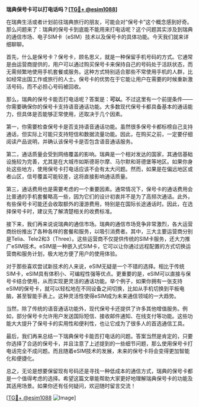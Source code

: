**瑞典保号卡可以打电话吗？[[TG💪+ @esim1088](https://t.me/s/esim1088)]**

在瑞典生活或者计划前往瑞典旅行的朋友，可能会对“保号卡”这个概念感到好奇。那么问题来了：瑞典的保号卡到底能不能用来打电话呢？这个问题其实涉及到瑞典的通信市场、电子SIM卡（eSIM）技术以及保号卡的具体功能。今天我们就来详细聊聊。

首先，什么是保号卡？保号卡，顾名思义，就是一种保留手机号码的方式。它通常是由运营商提供的，用户可以通过购买保号卡来保持自己的号码处于活跃状态，而无需频繁地使用手机套餐或服务。这种方式特别适合那些不常使用手机的人群，比如经常出国工作或旅行的人士。保号卡的优势在于它能让用户在需要的时候重新激活号码，而不必担心号码被回收。

那么，瑞典的保号卡能否打电话呢？答案是：**可以**。不过这里有一个前提条件——你需要确保你的保号卡支持语音通话功能。大多数现代保号卡都具备基本的通话能力，但具体是否能够正常使用，还取决于几个因素。

第一，你需要检查保号卡是否支持语音通话功能。虽然很多保号卡都标榜自己支持通话，但实际上可能只支持短信和数据流量功能。因此，在购买之前，一定要仔细阅读产品说明，并确认该保号卡是否包含语音通话服务。

第二，通话质量会受到网络覆盖的影响。瑞典是一个相对发达的国家，其通信基础设施较为完善，尤其是在大城市如斯德哥尔摩、马尔默和哥德堡等地区。如果你身处这些地方，使用保号卡打电话应该不会有太大问题。然而，如果是在偏远地区或者山区，信号覆盖可能较差，这将直接影响通话质量。

第三，通话费用也是需要考虑的一个重要因素。通常情况下，保号卡的通话费用会比普通的手机套餐略高一些，因为它们的设计初衷并不是为了高频次通话。此外，有些保号卡可能还会收取额外的漫游费用，特别是在国际长途通话时。因此，在选择保号卡时，建议先了解清楚相关的收费标准。

接下来，我们再来说说瑞典的通信市场。瑞典的通信市场竞争非常激烈，各大运营商纷纷推出了各种各样的套餐和服务，以吸引消费者。其中，三大主要运营商分别是Telia、Tele2和3（Three）。这些运营商不仅提供传统的SIM卡服务，还大力推广eSIM技术。eSIM是一种嵌入式SIM卡，它可以让你通过远程配置的方式切换运营商和服务计划，极大地方便了用户的使用体验。

对于那些喜欢尝试新技术的人来说，eSIM无疑是一个不错的选择。相比于传统SIM卡，eSIM具有体积小、可编程性强等优点。更重要的是，eSIM可以直接与保号卡结合使用，从而实现更灵活的通话功能。举个例子，如果你拥有一张支持eSIM的保号卡，就可以轻松地在不同设备之间切换，比如从手机切换到平板电脑，甚至智能手表上。这种灵活性使得eSIM成为未来通信领域的一大趋势。

当然，除了传统的语音通话功能外，现代保号卡还提供了许多其他增值服务。例如，部分保号卡允许用户发送国际短信、接收邮件通知、在线支付等功能。这些功能大大提升了保号卡的实用性和便利性，也让它成为了很多人的首选通信工具。

最后，我们再来总结一下瑞典保号卡能否打电话的问题。答案当然是肯定的，只要你选择了合适的保号卡，并且注意了上述提到的一些细节问题，那么使用保号卡打电话完全不成问题。而且随着eSIM技术的发展，未来的保号卡将会变得更加智能化和便捷化。

总之，无论是想要保留现有号码还是寻找一种低成本的通信方式，瑞典的保号卡都是一个值得考虑的选择。希望这篇文章能帮助大家更好地理解瑞典保号卡的功能及其适用场景。如果你还有任何疑问，欢迎随时留言交流！

[[TG💪+ @esim1088](https://t.me/s/esim1088) ![Image](https://i.postimg.cc/4NQfJmqS/Snipaste-2025-05-13-00-14-12.png)]